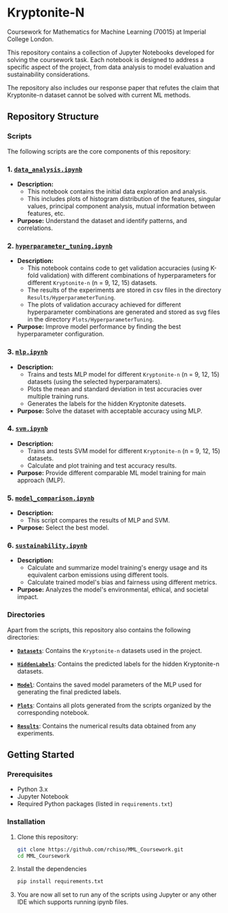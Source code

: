 # Kryptonite-N

Coursework for Mathematics for Machine Learning (70015) at Imperial College London. 

This repository contains a collection of Jupyter Notebooks developed for solving the coursework task. Each notebook is designed to address a specific aspect of the project, from data analysis to model evaluation and sustainability considerations.

The repository also includes our response paper that refutes the claim that Kryptonite-n dataset cannot be solved with current ML methods.

## Repository Structure

### Scripts  
The following scripts are the core components of this repository:

### 1. [`data_analysis.ipynb`](./data_analysis.ipynb)
- **Description:** 
  - This notebook contains the initial data exploration and analysis.
  - This includes plots of histogram distribution of the features, singular values, principal component analysis, mutual information between features, etc.
- **Purpose:** Understand the dataset and identify patterns, and correlations.

### 2. [`hyperparameter_tuning.ipynb`](./hyperparameter_tuning.ipynb)
- **Description:** 
  - This notebook contains code to get validation accuracies (using K-fold validation) with different combinations of hyperparameters for different `Kryptonite-n` (n = 9, 12, 15) datasets.
  - The results of the experiments are stored in csv files in the directory `Results/HyperparameterTuning`.
  - The plots of validation accuracy achieved for different hyperparameter combinations are generated and stored as svg files in the directory `Plots/HyperparameterTuning`.
- **Purpose:** Improve model performance by finding the best hyperparameter configuration.

### 3. [`mlp.ipynb`](./mlp.ipynb)
- **Description:** 
  - Trains and tests MLP model for different `Kryptonite-n` (n = 9, 12, 15) datasets (using the selected hyperparamaters).
  - Plots the mean and standard deviation in test accuracies over multiple training runs.
  - Generates the labels for the hidden Kryptonite datesets.
- **Purpose:** Solve the dataset with acceptable accuracy using MLP.

### 4. [`svm.ipynb`](./svm.ipynb)
- **Description:** 
  - Trains and tests SVM model for different `Kryptonite-n` (n = 9, 12, 15) datasets.
  - Calculate and plot training and test accuracy results.
- **Purpose:** Provide different comparable ML model training for main approach (MLP).

### 5. [`model_comparison.ipynb`](./model_comparison.ipynb)
- **Description:** 
  - This script compares the results of MLP and SVM.
- **Purpose:** Select the best model.

### 6. [`sustainability.ipynb`](./sustainability.ipynb)
- **Description:** 
  - Calculate and summarize model training's energy usage and its equivalent carbon emissions using different tools.
  - Calculate trained model's bias and fairness using different metrics.
- **Purpose:** Analyzes the model's environmental, ethical, and societal impact.

### Directories  
Apart from the scripts, this repository also contains the following directories:  

- **[`Datasets`](./Datasets/)**: Contains the `Kryptonite-n` datasets used in the project.  

- **[`HiddenLabels`](./hiddenlabels/)**: Contains the predicted labels for the hidden Kryptonite-n datasets.

- **[`Model`](./model/)**: Contains the saved model parameters of the MLP used for generating the final predicted labels.

- **[`Plots`](./Plots/)**: Contains all plots generated from the scripts organized by the corresponding notebook.  

- **[`Results`](./Results/)**: Contains the numerical results data obtained from any experiments.

## Getting Started

### Prerequisites
- Python 3.x
- Jupyter Notebook
- Required Python packages (listed in `requirements.txt`)

### Installation
1. Clone this repository:
   ```bash
   git clone https://github.com/rchiso/MML_Coursework.git
   cd MML_Coursework
   ```

2. Install the dependencies
    ```bash
    pip install requirements.txt
    ```

3. You are now all set to run any of the scripts using Jupyter or any other IDE which supports running ipynb files.
